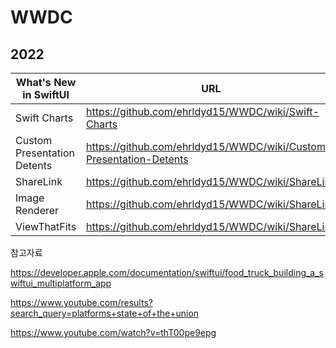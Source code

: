 # WWDC

## 2022 

| What's New in SwiftUI | URL |
| ------ | ------ |
| Swift Charts | https://github.com/ehrldyd15/WWDC/wiki/Swift-Charts |
| Custom Presentation Detents | https://github.com/ehrldyd15/WWDC/wiki/Custom-Presentation-Detents |
| ShareLink | https://github.com/ehrldyd15/WWDC/wiki/ShareLink |
| Image Renderer | https://github.com/ehrldyd15/WWDC/wiki/ShareLink |
| ViewThatFits | https://github.com/ehrldyd15/WWDC/wiki/ShareLink |

참고자료

https://developer.apple.com/documentation/swiftui/food_truck_building_a_swiftui_multiplatform_app

https://www.youtube.com/results?search_query=platforms+state+of+the+union

https://www.youtube.com/watch?v=thT00pe9epg
